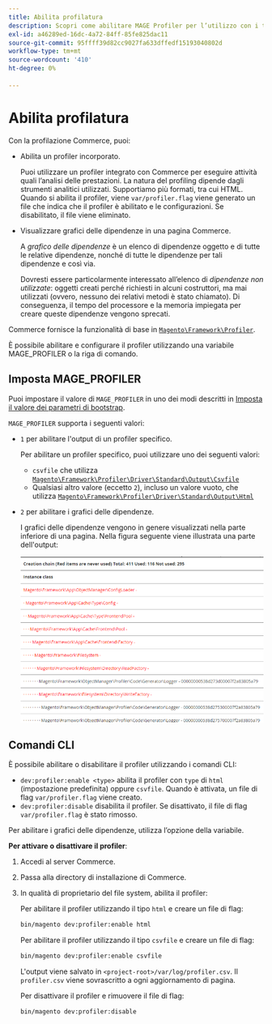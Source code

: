 ```yaml
---
title: Abilita profilatura
description: Scopri come abilitare MAGE Profiler per l’utilizzo con i tuoi strumenti di analisi.
exl-id: a46289ed-16dc-4a72-84ff-85fe825dac11
source-git-commit: 95ffff39d82cc9027fa633dffedf15193040802d
workflow-type: tm+mt
source-wordcount: '410'
ht-degree: 0%

---
```


# Abilita profilatura

Con la profilazione Commerce, puoi:

- Abilita un profiler incorporato.

   Puoi utilizzare un profiler integrato con Commerce per eseguire attività quali l’analisi delle prestazioni. La natura del profiling dipende dagli strumenti analitici utilizzati. Supportiamo più formati, tra cui HTML. Quando si abilita il profiler, viene `var/profiler.flag` viene generato un file che indica che il profiler è abilitato e le configurazioni. Se disabilitato, il file viene eliminato.

- Visualizzare grafici delle dipendenze in una pagina Commerce.

   A _grafico delle dipendenze_ è un elenco di dipendenze oggetto e di tutte le relative dipendenze, nonché di tutte le dipendenze per tali dipendenze e così via.

   Dovresti essere particolarmente interessato all’elenco di _dipendenze non utilizzate_: oggetti creati perché richiesti in alcuni costruttori, ma mai utilizzati (ovvero, nessuno dei relativi metodi è stato chiamato). Di conseguenza, il tempo del processore e la memoria impiegata per creare queste dipendenze vengono sprecati.

Commerce fornisce la funzionalità di base in [`Magento\Framework\Profiler`][profiler].

È possibile abilitare e configurare il profiler utilizzando una variabile MAGE_PROFILER o la riga di comando.

## Imposta MAGE_PROFILER

Puoi impostare il valore di `MAGE_PROFILER` in uno dei modi descritti in [Imposta il valore dei parametri di bootstrap](../bootstrap/set-parameters.md).

`MAGE_PROFILER` supporta i seguenti valori:

- `1` per abilitare l&#39;output di un profiler specifico.

   Per abilitare un profiler specifico, puoi utilizzare uno dei seguenti valori:

   - `csvfile` che utilizza [`Magento\Framework\Profiler\Driver\Standard\Output\Csvfile`][csvfile]
   - Qualsiasi altro valore (eccetto `2`), incluso un valore vuoto, che utilizza [`Magento\Framework\Profiler\Driver\Standard\Output\Html`][html]

- `2` per abilitare i grafici delle dipendenze.

   I grafici delle dipendenze vengono in genere visualizzati nella parte inferiore di una pagina. Nella figura seguente viene illustrata una parte dell&#39;output:

   ![Grafici delle dipendenze](../../assets/configuration/depend-graphs.png)

## Comandi CLI

È possibile abilitare o disabilitare il profiler utilizzando i comandi CLI:

- `dev:profiler:enable <type>` abilita il profiler con `type` di `html` (impostazione predefinita) oppure `csvfile`. Quando è attivata, un file di flag `var/profiler.flag` viene creato.
- `dev:profiler:disable` disabilita il profiler. Se disattivato, il file di flag `var/profiler.flag` è stato rimosso.

Per abilitare i grafici delle dipendenze, utilizza l’opzione della variabile.

**Per attivare o disattivare il profiler**:

1. Accedi al server Commerce.
1. Passa alla directory di installazione di Commerce.
1. In qualità di proprietario del file system, abilita il profiler:

   Per abilitare il profiler utilizzando il tipo `html` e creare un file di flag:

   ```bash
   bin/magento dev:profiler:enable html
   ```

   Per abilitare il profiler utilizzando il tipo `csvfile` e creare un file di flag:

   ```bash
   bin/magento dev:profiler:enable csvfile
   ```

   L&#39;output viene salvato in `<project-root>/var/log/profiler.csv`. Il `profiler.csv` viene sovrascritto a ogni aggiornamento di pagina.

   Per disattivare il profiler e rimuovere il file di flag:

   ```bash
   bin/magento dev:profiler:disable
   ```

<!-- link definitions -->

[csvfile]: https://github.com/magento/magento2/blob/2.4/lib/internal/Magento/Framework/Profiler/Driver/Standard/Output/Csvfile.php
[html]: https://github.com/magento/magento2/blob/2.4/lib/internal/Magento/Framework/Profiler/Driver/Standard/Output/Html.php
[profiler]: https://github.com/magento/magento2/blob/2.4/lib/internal/Magento/Framework/Profiler.php
